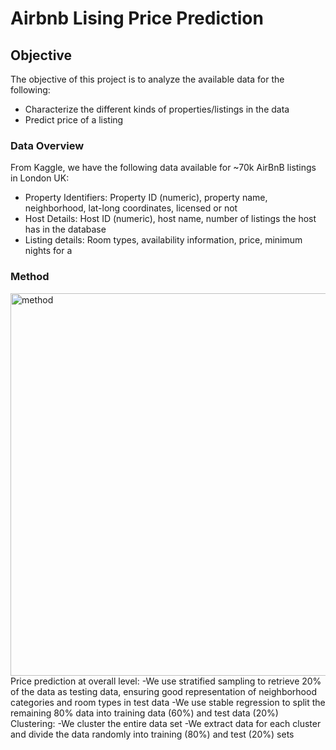# Airbnb Lising Price Prediction
## Objective
The objective of this project is to analyze the available data for the following:
- Characterize the different kinds of properties/listings in the data
- Predict price of a listing
### Data Overview
From Kaggle, we have the following data available for ~70k AirBnB listings in London UK:
- Property Identifiers: Property ID (numeric), property name, neighborhood, lat-long coordinates, licensed or not
- Host Details: Host ID (numeric), host name, number of listings the host has in the database
- Listing details: Room types, availability information, price, minimum nights for a 
### Method
<img width="612" alt="method" src="https://github.com/jren99/Airbnb-Prediction/assets/47071387/d16b119f-3d12-4eae-b317-8ec5eaf13904">
Price prediction at overall level:
-We use stratified sampling to retrieve 20% of the data as testing data, ensuring good representation of neighborhood categories and room types in test data
-We use stable regression to split the remaining 80% data into training data (60%) and test data (20%)
Clustering:
-We cluster the entire data set 
-We extract data for each cluster and divide the data randomly into training (80%) and test (20%) sets

